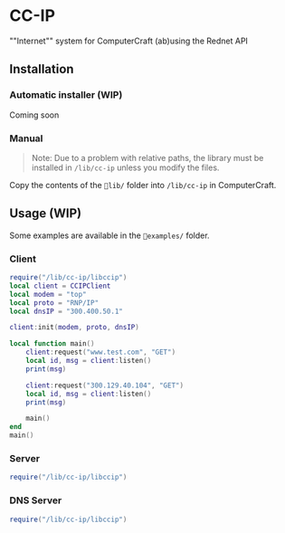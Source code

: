 # CC-IP

""Internet"" system for ComputerCraft (ab)using the Rednet API

## Installation
### Automatic installer (WIP)
Coming soon

### Manual
> Note: Due to a problem with relative paths, the library must be installed in `/lib/cc-ip` unless you modify the files.

Copy the contents of the `📁lib/` folder into `/lib/cc-ip` in ComputerCraft.

<!-- Copy the contents of the `📁defaultconfigs/` folder into `/etc/cc-ip` in ComputerCraft. -->

## Usage (WIP)
Some examples are available in the `📁examples/` folder.

### Client
```lua
require("/lib/cc-ip/libccip")
local client = CCIPClient
local modem = "top"
local proto = "RNP/IP"
local dnsIP = "300.400.50.1"

client:init(modem, proto, dnsIP)

local function main()
	client:request("www.test.com", "GET")
	local id, msg = client:listen()
	print(msg)

	client:request("300.129.40.104", "GET")
	local id, msg = client:listen()
	print(msg)

	main()
end
main()
```

### Server
```lua
require("/lib/cc-ip/libccip")
```

### DNS Server
```lua
require("/lib/cc-ip/libccip")
```
